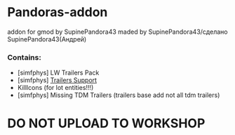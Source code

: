 # Pandoras-addon
addon for gmod by SupinePandora43
maded by SupinePandora43/сделано SupinePandora43(Андрей)
### Contains:
* [simfphys] LW Trailers Pack
* [simfphys] [Trailers Support](https://github.com/SupinePandora43/Pandoras-addon/blob/master/TrailersBaseTweaks.md)
* KillIcons (for lot entities!!!)
* [simfphys] Missing TDM Trailers (trailers base add not all tdm trailers)



# DO NOT UPLOAD TO WORKSHOP
